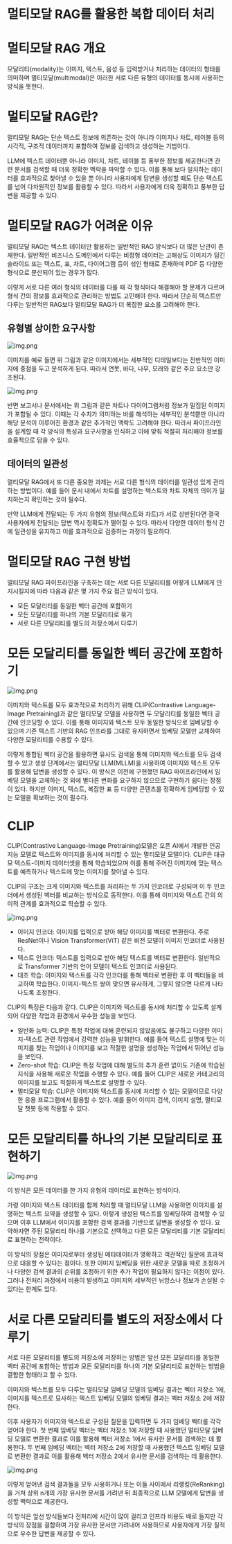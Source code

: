 # **멀티모달 RAG를 활용한 복합 데이터 처리**  
# **멀티모달 RAG 개요**  
모달리티(modality)는 이미지, 텍스트, 음성 등 입력받거나 처리하는 데이터의 형태를 의미하며 멀티모달(multimodal)은 이러한 서로 다른 유형의 데이터를 
동시에 사용하는 방식을 뜻한다.  
  
# **멀티모달 RAG란?**  
멀티모달 RAG는 단순 텍스트 정보에 의존하는 것이 아니라 이미지나 차트, 테이블 등의 시각적, 구조적 데이터까지 포함하여 정보를 검색하고 생성하는 기법이다.  
  
LLM에 텍스트 데이터뿐 아니라 이미지, 차트, 테이블 등 풍부한 정보를 제공한다면 관련 문서를 검색할 때 더욱 정확한 맥락을 파악할 수 있다. 이를 통해 
보다 일치하는 데이터를 효과적으로 찾아낼 수 있을 뿐 아니라 사용자에게 답변을 생성할 떄도 단순 텍스트를 넘어 다차원적인 정보를 활용할 수 있다. 따라서 
사용자에게 더욱 정확하고 풍부한 답변을 제공할 수 있다.  
  
# **멀티모달 RAG가 어려운 이유**  
멀티모달 RAG는 텍스트 데이터만 활용하는 일반적인 RAG 방식보다 더 많은 난관이 존재한다. 일반적인 비즈니스 도메인에서 다루는 비정형 데이터는 고해상도 
이미지가 담긴 슬라이드 또는 텍스트, 표, 차트, 다이어그램 등이 섞인 형태로 존재하며 PDF 등 다양한 형식으로 분산되어 있는 경우가 많다.  
  
이렇게 서로 다른 여러 형식의 데이터를 다룰 때 각 형식마다 해결해야 할 문제가 다르며 형식 간의 정보를 효과적으로 관리하는 방법도 고민해야 한다. 따라서 
단순히 텍스트만 다루는 일반적인 RAG보다 멀티모달 RAG가 더 복잡한 요소를 고려해야 한다.  
  
## **유형별 상이한 요구사항**  
![img.png](image/img.png)  
  
이미지를 예로 들면 위 그림과 같은 이미지에서는 세부적인 디테일보다는 전반적인 이미지에 중점을 두고 분석하게 된다. 따라서 연못, 바다, 나무, 모래와 같은 
주요 요소만 강조된다.  
  
![img.png](image/img2.png)  
  
반면 보고서나 문서에서는 위 그림과 같은 차트나 다이어그램처럼 정보가 밀집된 이미지가 포함될 수 있다. 이때는 각 수치가 의미하는 바를 해석하는 세부적인 
분석뿐만 아니라 해당 분석이 이루어진 환경과 같은 추가적인 맥락도 고려해야 한다. 따라서 파이프라인을 설계할 때 각 양식의 특성과 요구사항을 인식하고 이에 
맞춰 적절히 처리해야 정보를 효율적으로 담을 수 있다.  
  
## **데이터의 일관성**  
멀티모달 RAG에서 또 다른 중요한 과제는 서로 다른 형식의 데이터를 일관성 있게 관리하는 방법이다. 예를 들어 문서 내에서 차트를 설명하는 텍스트와 차트 
자체의 의미가 일치하는지 확인하는 것이 필수다.  
  
만약 LLM에게 전달되는 두 가지 유형의 정보(텍스트와 차트)가 서로 상반된다면 결국 사용자에게 전달되는 답변 역시 정확도가 떨어질 수 있다. 따라서 다양한 
데이터 형식 간에 일관성을 유지하고 이를 효과적으로 검증하는 과정이 필요하다.  
  
# **멀티모달 RAG 구현 방법**  
멀티모달 RAG 파이프라인을 구축하는 데는 서로 다른 모달리티를 어떻게 LLM에게 인지시킬지에 따라 다음과 같은 몇 가지 주요 접근 방식이 있다.  
  
- 모든 모달리티를 동일한 벡터 공간에 포함하기  
- 모든 모달리티를 하나의 기본 모달리티로 묶기  
- 서로 다른 모달리티를 별도의 저장소에서 다루기  
  
# **모든 모달리티를 동일한 벡터 공간에 포함하기**  
![img.png](image/img3.png)  
  
이미지와 텍스트를 모두 효과적으로 처리하기 위해 CLIP(Contrastive Language-Image Pretraining)과 같은 멀티모달 모델을 사용하면 두 모달리티를 
동일한 벡터 공간에 인코딩할 수 있다. 이를 통해 이미지와 텍스트 모두 동일한 방식으로 임베딩할 수 있으며 기존 텍스트 기반의 RAG 인프라를 그대로 유지하면서 
임베딩 모델만 교체하여 다양한 모달리티를 수용할 수 있다.  
  
이렇게 통합된 벡터 공간을 활용하면 유사도 검색을 통해 이미지와 텍스트를 모두 검색할 수 있고 생성 단계에서는 멀티모달 LLM(MLLM)을 사용하여 이미지와 텍스트 
모두를 활용해 답변을 생성할 수 있다. 이 방식은 이전에 구현했던 RAG 파이프라인에서 임베딩 모델을 교체하는 것 외에 별다른 변화를 요구하지 않으므로 
구현하기 쉽다는 장점이 있다. 하지만 이미지, 텍스트, 복잡한 표 등 다양한 콘텐츠를 정확하게 임베딩할 수 있는 모델을 확보하는 것이 필수다.  
  
# **CLIP**  
CLIP(Contrastive Language-Image Pretraining)모델은 오픈 AI에서 개발한 인공지능 모델로 텍스트와 이미지를 동시에 처리할 수 있는 멀티모달 모델이다. 
CLIP은 대규모 텍스트-이미지 데이터셋을 통해 학습되었으며 이를 통해 주어진 이미지에 맞는 텍스트를 예측하거나 텍스트에 맞는 이미지를 찾아낼 수 있다.  
  
CLIP의 구조는 크게 이미지와 텍스트를 처리하는 두 가지 인코더로 구성되며 이 두 인코더에서 생성된 벡터를 비교하는 방식으로 동작한다. 이를 통해 이미지와 
텍스트 간의 의미적 관계를 효과적으로 학습할 수 있다.  
  
![img.png](image/img4.png)  
  
- 이미지 인코더: 이미지를 입력으로 받아 해당 이미지를 벡터로 변환한다. 주로 ResNet이나 Vision Transformer(ViT) 같은 비전 모델이 이미지 인코더로 
사용된다.  
- 텍스트 인코더: 텍스트를 입력으로 받아 해당 텍스트를 벡터로 변환한다. 일반적으로 Transformer 기반의 언어 모델이 텍스트 인코더로 사용된다.  
- 대조 학습: 이미지와 텍스트를 각각 인코더를 통해 벡터로 변환한 후 이 벡터들을 비교하여 학습한다. 이미지-텍스트 쌍이 맞으면 유사하게, 그렇지 않으면 
다르게 나타나도록 조정한다.  
  
CLIP의 특징은 다음과 같다. CLIP은 이미지와 텍스트를 동시에 처리할 수 있도록 설계되어 다양한 작업과 환경에서 우수한 성능을 보인다.  
  
- 일반화 능력: CLIP은 특정 작업에 대해 훈련되지 않았음에도 불구하고 다양한 이미지-텍스트 관련 작업에서 강력한 성능을 발휘한다. 예를 들어 텍스트 설명에 
맞는 이미지를 찾는 작업이나 이미지를 보고 적절한 설명을 생성하는 작업에서 뛰어난 성능을 보인다.  
- Zero-shot 학습: CLIP은 특정 작업에 대해 별도의 추가 훈련 없이도 기존에 학습된 지식을 사용해 새로운 작업을 수행할 수 있다. 예를 들어 CLIP은 새로운 
카테고리의 이미지를 보고도 적절하게 텍스트로 설명할 수 있다.  
- 멀티모달 학습: CLIP은 이미지와 텍스트를 동시에 처리할 수 있는 모델이므로 다양한 응용 프로그램에서 활용할 수 있다. 예를 들어 이미지 검색, 이미지 설명, 
멀티모달 챗봇 등에 적용할 수 있다.  
  
# **모든 모달리티를 하나의 기본 모달리티로 표현하기**  
![img.png](image/img5.png)  
  
이 방식은 모든 데이터를 한 가지 유형의 데이터로 표현하는 방식이다.  
  
가령 이미지와 텍스트 데이터를 함께 처리할 때 멀티모달 LLM을 사용하면 이미지를 설명하는 텍스트 요약을 생성할 수 있다. 이렇게 생성된 텍스트를 임베딩하여 
검색할 수 있으며 이후 LLM에서 이미지를 포함한 검색 결과를 기반으로 답변을 생성할 수 있다. 요약하자면 주된 모달리티 하나를 기본으로 선택하고 다른 모든 
모달리티를 기본 모달리티로 표현하는 전략이다.  
  
이 방식의 장점은 이미지로부터 생성된 메타데이터가 명확하고 객관적인 질문에 효과적으로 대응할 수 있다는 점이다. 또한 이미지 임베딩을 위한 새로운 모델을 
따로 조정하거나 다양한 검색 결과의 순위를 조정하기 위한 추가 작업이 필요하지 않다는 이점이 있다. 그러나 전처리 과정에서 비용이 발생하고 이미지의 세부적인 
뉘앙스나 정보가 손실될 수 있다는 한계도 있다.  
  
# **서로 다른 모달리티를 별도의 저장소에서 다루기**  
서로 다른 모달리티를 별도의 저장소에 저장하는 방법은 앞선 모든 모달리티를 동일한 벡터 공간에 포함하는 방법과 모든 모달리티를 하나의 기본 모달리티로 
표현하는 방법을 결합한 형태라고 할 수 있다.  
  
이미지와 텍스트를 모두 다루는 멀티모달 임베딩 모델의 임베딩 결과는 벡터 저장소 1에, 이미지를 텍스트로 묘사하는 텍스트 임베딩 모델의 임베딩 결과는 벡터 
저장소 2에 저장한다.  
  
이후 사용자가 이미지와 텍스트로 구성된 질문을 입력하면 두 가지 임베딩 벡터를 각각 얻어야 한다. 첫 번째 임베딩 벡터는 벡터 저장소 1에 저장할 때 사용했던 
멀티모달 임베딩 모델로 변환한 결과로 이를 활용해 벡터 저장소 1에서 유사한 문서를 검색하는 데 활용한다. 두 번째 임베딩 벡터는 벡터 저장소 2에 저장할 때 사용했던 
텍스트 임베딩 모델로 변환한 결과로 이를 활용해 벡터 저장소 2에서 유사한 문서를 검색하는 데 활용한다.  
  
![img.png](image/img6.png)  
  
이렇게 얻어낸 검색 결과들을 모두 사용하거나 또는 이들 사이에서 리랭킹(ReRanking)을 거쳐 상위 n개의 가장 유사한 문서를 가려낸 뒤 최종적으로 LLM 
모델에게 답변을 생성할 맥락으로 제공한다.  
  
이 방식은 앞선 방식들보다 전처리에 시간이 많이 걸리고 인프라 비용도 배로 들지만 각 방식의 장점을 결합하여 가장 유사한 문서만 가려내어 사용하므로 사용자에게 가장 
질적으로 우수한 답변을 제공할 수 있다.  
  
